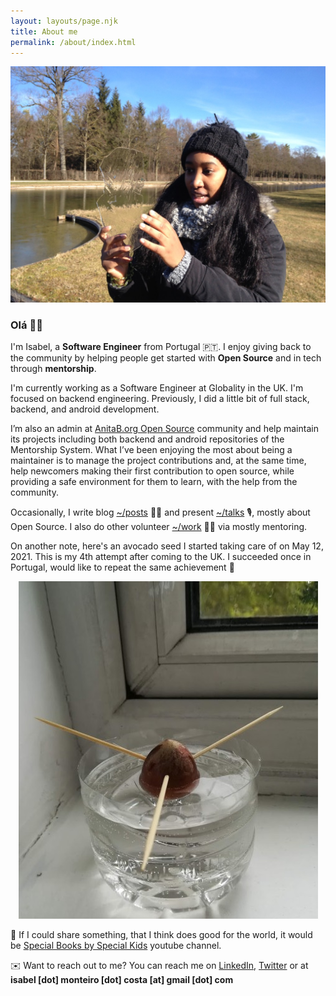 ```yaml
---
layout: layouts/page.njk
title: About me
permalink: /about/index.html
---
```


![Isabel in Germany all covered from cold](/images/me-out-in-the-cold.jpg)

### Olá 👋🏾

I'm Isabel, a **Software Engineer** from Portugal 🇵🇹. I enjoy giving back to the community by helping people get started with **Open Source** and in tech through **mentorship**.

I'm currently working as a Software Engineer at Globality in the UK. I'm focused on backend engineering. Previously, I did a little bit of full stack, backend, and android development.

I’m also an admin at [AnitaB.org Open Source](https://github.com/anitab-org) community and help maintain its projects including both backend and android repositories of the Mentorship System. What I’ve been enjoying the most about being a maintainer is to manage the project contributions and, at the same time, help newcomers making their first contribution to open source, while providing a safe environment for them to learn, with the help from the community.

Occasionally, I write blog [~/posts](/posts/) ✍🏾  and present [~/talks](/talks/) 🎙️, mostly about Open Source. I also do other volunteer [~/work](/work/) 👐🏾 via mostly mentoring.

On another note, here's an avocado seed I started taking care of on May 12, 2021. This is my 4th attempt after coming to the UK. I succeeded once in Portugal, would like to repeat the same achievement 🌱

<div style="text-align:center"><img alt="avocado plant seed I planted" src="/images/may-twelve-avocado-plant.jpg"/></div>

🎲 If I could share something, that I think does good for the world, it would be [Special Books by Special Kids](https://www.youtube.com/c/SpecialBooksbySpecialKids/about) youtube channel.

✉️ Want to reach out to me? You can reach me on [LinkedIn](https://www.linkedin.com/in/isabelcmdcosta), [Twitter](https://twitter.com/isabelcmdcosta) or at **isabel [dot] monteiro [dot] costa [at] gmail [dot] com** 
